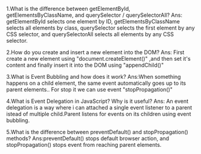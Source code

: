 1.What is the difference between getElementById, getElementsByClassName, and querySelector / querySelectorAll?
  Ans: getElementById selects one element by ID, getElementsByClassName selects all elements by class, querySelector selects the first element by any CSS selector, and querySelectorAll selects all elements by any CSS selector.

2.How do you create and insert a new element into the DOM?
  Ans: First create a new element using "document.createElement()" ,and then set it's content and finally insert it into the DOM using "appendChild()"

3.What is Event Bubbling and how does it work?
  Ans:When something happens on a child element, the same event automatically goes up to its parent elements.. For stop it we can use event "stopPropagation()"

4.What is Event Delegation in JavaScript? Why is it useful?
  Ans: An event delegation is a way where i can attached a single event listener to a parent istead of multiple child.Parent listens for events on its children using event bubbling.

5.What is the difference between preventDefault() and stopPropagation() methods?
  Ans:preventDefault() stops default browser action, and stopPropagation() stops event from reaching parent elements.
